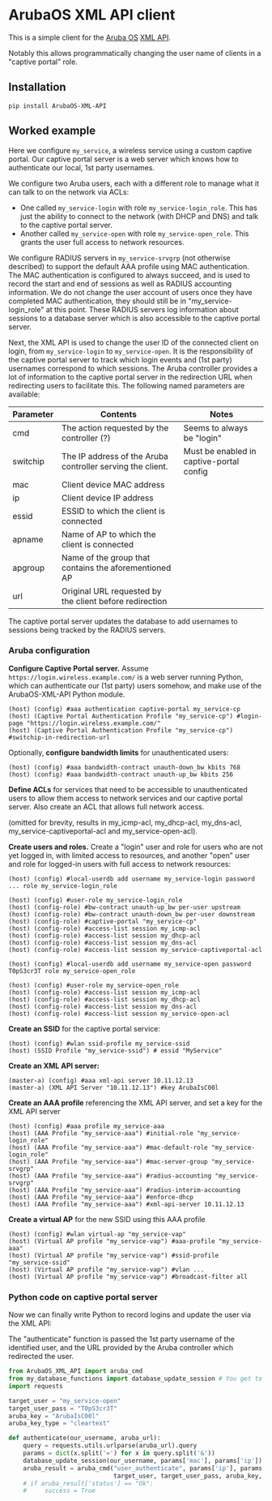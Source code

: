 # ArubaOS XML API client
This is a simple client for the [Aruba OS](http://www.arubanetworks.com/en-gb/products/networking/arubaos/)
[XML API](http://www.arubanetworks.com/techdocs/ArubaOS_60/UserGuide/XML_API.php).

Notably this allows programmatically changing the user name of clients in a "captive portal" role.

## Installation
```
pip install ArubaOS-XML-API
```

## Worked example

Here we configure ```my_service```, a wireless service using a custom captive portal. Our captive portal server is a web
server which knows how to authenticate our local, 1st party usernames.

We configure two Aruba users, each with a different role to manage what it can talk to on the network via ACLs:

 * One called ```my_service-login``` with role ```my_service-login_role```. This has just the ability to connect to the
   network (with DHCP and DNS) and talk to the captive portal server.
 * Another called ```my_service-open``` with role ```my_service-open_role```. This grants the user full access to
   network resources.

We configure RADIUS servers in ```my_service-srvgrp``` (not otherwise described) to support the default AAA profile 
using MAC authentication. The MAC authentication is configured to always succeed, and is used to record the start and
end of sessions as well as RADIUS accounting information. We do not change the user account of users once they have
completed MAC authentication, they should still be in "my_service-login_role" at this point. These RADIUS servers log
information about sessions to a database server which is also accessible to the captive portal server.

Next, the XML API is used to change the user ID of the connected client on login, from ```my_service-login``` to
```my_service-open```. It is the responsibility of the captive portal server to track which login events and (1st party)
usernames correspond to which sessions. The Aruba controller provides a lot of information to the captive portal server
in the redirection URL when redirecting users to facilitate this. The following named parameters are available:


| Parameter | Contents                                                   | Notes                                    |
|-----------|------------------------------------------------------------|------------------------------------------|
| cmd       | The action requested by the controller (?)                 | Seems to always be "login"               |
| switchip  | The IP address of the Aruba controller serving the client. | Must be enabled in captive-portal config |
| mac       | Client device MAC address                                  |                                          |
| ip        | Client device IP address                                   |                                          |
| essid     | ESSID to which the client is connected                     |                                          |
| apname    | Name of AP to which the client is connected                |                                          |
| apgroup   | Name of the group that contains the aforementioned AP      |                                          |
| url       | Original URL requested by the client before redirection    |                                          |


The captive portal server updates the database to add usernames to sessions being tracked by the RADIUS servers.

### Aruba configuration

**Configure Captive Portal server.** Assume ```https://login.wireless.example.com/``` is a web server running Python,
which can authenticate our (1st party) users somehow, and make use of the ArubaOS-XML-API Python module.
```
(host) (config) #aaa authentication captive-portal my_service-cp
(host) (Captive Portal Authentication Profile "my_service-cp") #login-page "https://login.wireless.example.com/"
(host) (Captive Portal Authentication Profile "my_service-cp") #switchip-in-redirection-url
```
Optionally, **configure bandwidth limits** for unauthenticated users:
```
(host) (config) #aaa bandwidth-contract unauth-down_bw kbits 768
(host) (config) #aaa bandwidth-contract unauth-up_bw kbits 256
```
**Define ACLs** for services that need to be accessible to unauthenticated users to allow them access to network services and our captive portal server. Also create an ACL that allows full network access.

(omitted for brevity, results in my_icmp-acl, my_dhcp-acl, my_dns-acl, my_service-captiveportal-acl and my_service-open-acl).
 
**Create users and roles.** Create a "login" user and role for users who are not yet logged in, with limited access to resources, and another "open" user and role for logged-in users with full access to network resources:
```
(host) (config) #local-userdb add username my_service-login password ... role my_service-login_role

(host) (config) #user-role my_service-login_role
(host) (config-role) #bw-contract unauth-up_bw per-user upstream
(host) (config-role) #bw-contract unauth-down_bw per-user downstream
(host) (config-role) #captive-portal "my_service-cp"
(host) (config-role) #access-list session my_icmp-acl
(host) (config-role) #access-list session my_dhcp-acl
(host) (config-role) #access-list session my_dns-acl
(host) (config-role) #access-list session my_service-captiveportal-acl

(host) (config) #local-userdb add username my_service-open password T0pS3cr3T role my_service-open_role

(host) (config) #user-role my_service-open_role
(host) (config-role) #access-list session my_icmp-acl
(host) (config-role) #access-list session my_dhcp-acl
(host) (config-role) #access-list session my_dns-acl
(host) (config-role) #access-list session my_service-open-acl
```
**Create an SSID** for the captive portal service:
```
(host) (config) #wlan ssid-profile my_service-ssid
(host) (SSID Profile "my_service-ssid") # essid "MyService"
```
**Create an XML API server:**
```
(master-a) (config) #aaa xml-api server 10.11.12.13
(master-a) (XML API Server "10.11.12.13") #key ArubaIsC00l
```

**Create an AAA profile** referencing the XML API server, and set a key for the XML API server
```
(host) (config) #aaa profile my_service-aaa
(host) (AAA Profile "my_service-aaa") #initial-role "my_service-login_role"
(host) (AAA Profile "my_service-aaa") #mac-default-role "my_service-login_role"
(host) (AAA Profile "my_service-aaa") #mac-server-group "my_service-srvgrp"
(host) (AAA Profile "my_service-aaa") #radius-accounting "my_service-srvgrp"
(host) (AAA Profile "my_service-aaa") #radius-interim-accounting
(host) (AAA Profile "my_service-aaa") #enforce-dhcp
(host) (AAA Profile "my_service-aaa") #xml-api-server 10.11.12.13
```
**Create a virtual AP** for the new SSID using this AAA profile
```
(host) (config) #wlan virtual-ap "my_service-vap"
(host) (Virtual AP profile "my_service-vap") #aaa-profile "my_service-aaa"
(host) (Virtual AP profile "my_service-vap") #ssid-profile "my_service-ssid"
(host) (Virtual AP profile "my_service-vap") #vlan ...
(host) (Virtual AP profile "my_service-vap") #broadcast-filter all
```

### Python code on captive portal server
Now we can finally write Python to record logins and update the user via the XML API:

The "authenticate" function is passed the 1st party username of the identified user, and the URL provided by the Aruba
controller which redirected the user. 
```python
from ArubaOS_XML_API import aruba_cmd
from my_database_functions import database_update_session # You get to write this yourself.
import requests

target_user = "my_service-open"
target_user_pass = "T0pS3cr3T"
aruba_key = "ArubaIsC00l"
aruba_key_type = "cleartext"

def authenticate(our_username, aruba_url):
    query = requests.utils.urlparse(aruba_url).query
    params = dict(x.split('=') for x in query.split('&'))
    database_update_session(our_username, params['mac'], params['ip'])
    aruba_result = aruba_cmd("user_authenticate", params['ip'], params['switchip'],
                             target_user, target_user_pass, aruba_key, aruba_key_type)
    # if aruba_result['status'] == "Ok":
    #     success = True
```
